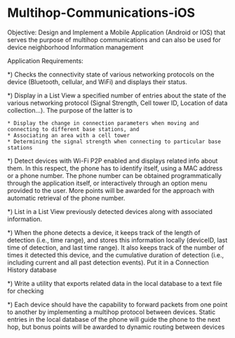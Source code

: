 # Multihop-Communications-iOS

Objective: Design and Implement a Mobile Application (Android or IOS) that serves the purpose of multihop communications and can also be used for device neighborhood Information management

Application Requirements:

  *) Checks the connectivity state of various networking protocols on the device (Bluetooth, cellular, and WiFi) and displays their status.
  
  *) Display in a List View a specified number of entries about the state of the various networking protocol (Signal Strength, Cell tower ID, Location of data collection...). The purpose of the latter is to
  
    * Display the change in connection parameters when moving and connecting to different base stations, and 
    * Associating an area with a cell tower 
    * Determining the signal strength when connecting to particular base stations 
    
  *) Detect devices with Wi-Fi P2P enabled and displays related info about them. In this respect, the phone has to identify itself, using a  MAC address or a phone number. The phone number can be obtained programmatically through the application itself, or interactively through an option menu provided to the user. More points will be awarded for the approach with automatic retrieval of the phone number.
  
  *) List in a List View previously detected devices along with associated information. 
  
  *) When the phone detects a device, it keeps track of the length of detection (i.e., time range), and stores this information locally (deviceID, last time of detection, and last time range). It also keeps track of the number of times it detected this device, and the cumulative duration of detection (i.e., including current and all past detection events). Put it in a Connection History
database 

  *) Write a utility that exports related data in the local database to a text file for checking 

  *) Each device should have the capability to forward packets from one point to another by implementing a multihop protocol between devices. Static entries in the local database of the phone will guide the phone to the next hop, but bonus points will be awarded to dynamic routing between devices 
